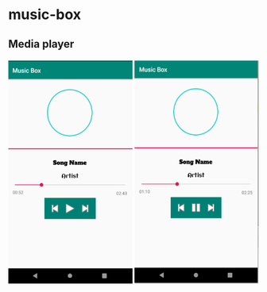 # music-box
<h2><p>Media player </p></h2>
<img src= "images/home.png" width = "250" height = "450"> <img src= "images/play.png" width = "250" height = "450">
